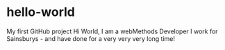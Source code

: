 # hello-world
My first GitHub project
Hi World,
I am a webMethods Developer
I work for Sainsburys - and have done for a very very very long time!
